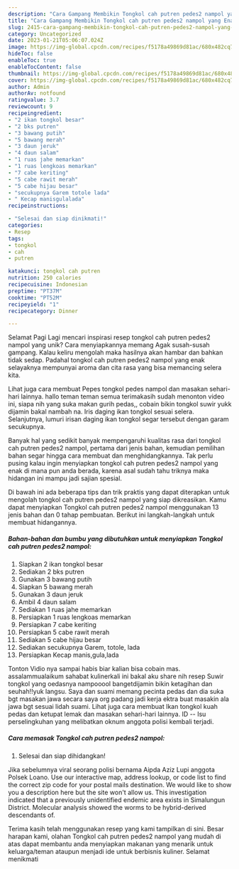 ```yaml
---
description: "Cara Gampang Membikin Tongkol cah putren pedes2 nampol yang Enak, Mantap"
title: "Cara Gampang Membikin Tongkol cah putren pedes2 nampol yang Enak, Mantap"
slug: 2415-cara-gampang-membikin-tongkol-cah-putren-pedes2-nampol-yang-enak-mantap
category: Uncategorized
date: 2023-01-21T05:06:07.024Z
image: https://img-global.cpcdn.com/recipes/f5178a49869d81ac/680x482cq70/tongkol-cah-putren-pedes2-nampol-foto-resep-utama.jpg
hideToc: false
enableToc: true
enableTocContent: false
thumbnail: https://img-global.cpcdn.com/recipes/f5178a49869d81ac/680x482cq70/tongkol-cah-putren-pedes2-nampol-foto-resep-utama.jpg
cover: https://img-global.cpcdn.com/recipes/f5178a49869d81ac/680x482cq70/tongkol-cah-putren-pedes2-nampol-foto-resep-utama.jpg
author: Admin
authorAv: notfound
ratingvalue: 3.7
reviewcount: 9
recipeingredient:
- "2 ikan tongkol besar"
- "2 bks putren"
- "3 bawang putih"
- "5 bawang merah"
- "3 daun jeruk"
- "4 daun salam"
- "1 ruas jahe memarkan"
- "1 ruas lengkoas memarkan"
- "7 cabe keriting"
- "5 cabe rawit merah"
- "5 cabe hijau besar"
- "secukupnya Garem totole lada"
- " Kecap manisgulalada"
recipeinstructions:

- "Selesai dan siap dinikmati!"
categories:
- Resep
tags:
- tongkol
- cah
- putren

katakunci: tongkol cah putren 
nutrition: 250 calories
recipecuisine: Indonesian
preptime: "PT37M"
cooktime: "PT52M"
recipeyield: "1"
recipecategory: Dinner

---
```



Selamat Pagi Lagi mencari inspirasi resep tongkol cah putren pedes2 nampol yang unik? Cara menyiapkannya memang Agak susah-susah gampang. Kalau keliru mengolah maka hasilnya akan hambar dan bahkan tidak sedap. Padahal tongkol cah putren pedes2 nampol yang enak selayaknya mempunyai aroma dan cita rasa yang bisa memancing selera kita.


Lihat juga cara membuat Pepes tongkol pedes nampol dan masakan sehari-hari lainnya. hallo teman teman semua terimakasih sudah menonton video ini, siapa nih yang suka makan gurih pedas,, cobain bikin tongkol suwir yukk dijamin bakal nambah na. Iris daging ikan tongkol sesuai selera. Selanjutnya, lumuri irisan daging ikan tongkol segar tersebut dengan garam secukupnya.

Banyak hal yang sedikit banyak mempengaruhi kualitas rasa dari tongkol cah putren pedes2 nampol, pertama dari jenis bahan, kemudian pemilihan bahan segar hingga cara membuat dan menghidangkannya. Tak perlu pusing kalau ingin menyiapkan tongkol cah putren pedes2 nampol yang enak di mana pun anda berada, karena asal sudah tahu triknya maka hidangan ini mampu jadi sajian spesial.


Di bawah ini ada beberapa tips dan trik praktis yang dapat diterapkan untuk mengolah tongkol cah putren pedes2 nampol yang siap dikreasikan. Kamu dapat menyiapkan Tongkol cah putren pedes2 nampol menggunakan 13 jenis bahan dan 0 tahap pembuatan. Berikut ini langkah-langkah untuk membuat hidangannya.

<!--inarticleads1-->

##### Bahan-bahan dan bumbu yang dibutuhkan untuk menyiapkan Tongkol cah putren pedes2 nampol:

1. Siapkan 2 ikan tongkol besar
1. Sediakan 2 bks putren
1. Gunakan 3 bawang putih
1. Siapkan 5 bawang merah
1. Gunakan 3 daun jeruk
1. Ambil 4 daun salam
1. Sediakan 1 ruas jahe memarkan
1. Persiapkan 1 ruas lengkoas memarkan
1. Persiapkan 7 cabe keriting
1. Persiapkan 5 cabe rawit merah
1. Sediakan 5 cabe hijau besar
1. Sediakan secukupnya Garem, totole, lada
1. Persiapkan  Kecap manis,gula,lada


Tonton Vidio nya sampai habis biar kalian bisa cobain mas. assalammualaikum sahabat kulinerkali ini bakal aku share nih resep Suwir tongkol yang oedasnya nampooool bangetdijamin bikin ketagihan dan seuhah!!yuk langsu. Saya dan suami memang pecinta pedas dan dia suka bgt masakan jawa secara saya org padang jadi kerja ektra buat masakin ala jawa bgt sesuai lidah suami. Lihat juga cara membuat Ikan tongkol kuah pedas dan ketupat lemak dan masakan sehari-hari lainnya. ID -- Isu perselingkuhan yang melibatkan oknum anggota polisi kembali terjadi. 

<!--inarticleads2-->

##### Cara memasak Tongkol cah putren pedes2 nampol:


1. Selesai dan siap dihidangkan!

Jika sebelumnya viral seorang polisi bernama Aipda Aziz Lupi anggota Polsek Loano. Use our interactive map, address lookup, or code list to find the correct zip code for your postal mails destination. We would like to show you a description here but the site won&#39;t allow us. This investigation indicated that a previously unidentified endemic area exists in Simalungun District. Molecular analysis showed the worms to be hybrid-derived descendants of. 

Terima kasih telah menggunakan resep yang kami tampilkan di sini. Besar harapan kami, olahan Tongkol cah putren pedes2 nampol yang mudah di atas dapat membantu anda menyiapkan makanan yang menarik untuk keluarga/teman ataupun menjadi ide untuk berbisnis kuliner. Selamat menikmati

